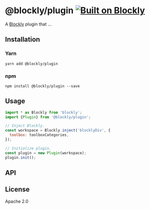# @blockly/plugin [![Built on Blockly](https://tinyurl.com/built-on-blockly)](https://github.com/google/blockly)

<!--
  - TODO: Edit plugin description.
  -->

A [Blockly](https://www.npmjs.com/package/blockly) plugin that ...

## Installation

### Yarn

```
yarn add @blockly/plugin
```

### npm

```
npm install @blockly/plugin --save
```

## Usage

<!--
  - TODO: Update usage.
  -->

```js
import * as Blockly from 'blockly';
import {Plugin} from '@blockly/plugin';

// Inject Blockly.
const workspace = Blockly.inject('blocklyDiv', {
  toolbox: toolboxCategories,
});

// Initialize plugin.
const plugin = new Plugin(workspace);
plugin.init();
```

## API

<!--
  - TODO: describe the API.
  -->

## License

Apache 2.0
